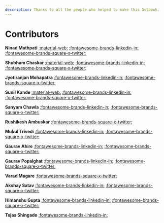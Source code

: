 ```yaml
---
description: Thanks to all the people who helped to make this Gitbook.
---
```


# **Contributors**

**Ninad Mathpati** [:material-web:](https://ninadmathpati.com) [:fontawesome-brands-linkedin-in:](https://linkedin.com/in/ninad-mathpati/)     [:fontawesome-brands-square-x-twitter:](https://twitter.com/ninad\_mathpati)

**Shubham Chaskar** [:material-web:](https://shubhamchaskar.com/) [:fontawesome-brands-linkedin-in:](https://www.linkedin.com/in/shubham-chaskar) [:fontawesome-brands-square-x-twitter:](https://twitter.com/chaskar\_shubham)

**Jyotiranjan Mohapatra** [:fontawesome-brands-linkedin-in:](https://www.linkedin.com/in/jyotiranjan-mohapatra/) [:fontawesome-brands-square-x-twitter:](https://twitter.com/sonumohapatra92)

**Sunil Kande** [:material-web:](https://techfrendz007.blogspot.com/) [:fontawesome-brands-linkedin-in:](https://www.linkedin.com/in/sunil-kande-495b7812b/) [:fontawesome-brands-square-x-twitter:](https://twitter.com/Sunil45\_)

**Sanyam Chawla** [:fontawesome-brands-linkedin-in:](https://www.linkedin.com/in/infosecsanyam/) [:fontawesome-brands-square-x-twitter:](https://twitter.com/infosecsanyam)

**Rushikesh Ambuskar** [:fontawesome-brands-square-x-twitter:](https://twitter.com/u1tran00b)

**Mukul Trivedi** [:fontawesome-brands-linkedin-in:](https://www.linkedin.com/in/m0hn1sh/) [:fontawesome-brands-square-x-twitter:](https://twitter.com/M0hn1sh)

**Gaurav Ahire** [:fontawesome-brands-linkedin-in:](https://www.linkedin.com/in/gaurav-ahire-27b378140) [:fontawesome-brands-square-x-twitter:](https://twitter.com/GauravAhire12)

**Gaurav Popalghat** [:fontawesome-brands-linkedin-in:](https://www.linkedin.com/in/noobx/) [:fontawesome-brands-square-x-twitter:](https://twitter.com/N008x)

**Varad Magare** [:fontawesome-brands-square-x-twitter:](https://twitter.com/magarevarad)

**Akshay Satav** [:fontawesome-brands-linkedin-in:](https://www.linkedin.com/in/akshaysatav) [:fontawesome-brands-square-x-twitter:](https://twitter.com/AkkiSatav)

**Himanshu Gupta** [:fontawesome-brands-linkedin-in:](https://www.linkedin.com/in/himanshugupta2077) [:fontawesome-brands-square-x-twitter:](https://twitter.com/himanshug2077)

**Tejas Shingade** [:fontawesome-brands-linkedin-in:](https://www.linkedin.com/in/tejas-shingade/)
